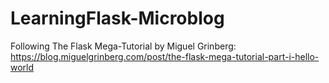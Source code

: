 # LearningFlask-Microblog

Following The Flask Mega-Tutorial by Miguel Grinberg: https://blog.miguelgrinberg.com/post/the-flask-mega-tutorial-part-i-hello-world
